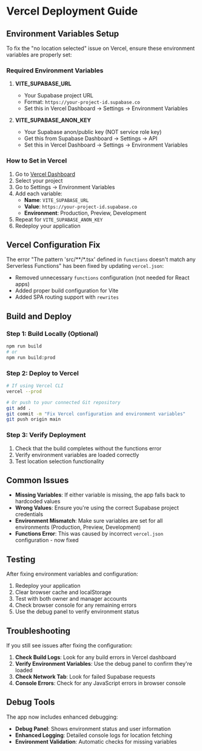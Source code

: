 # Vercel Deployment Guide

## Environment Variables Setup

To fix the "no location selected" issue on Vercel, ensure these environment variables are properly set:

### Required Environment Variables

1. **VITE_SUPABASE_URL**
   - Your Supabase project URL
   - Format: `https://your-project-id.supabase.co`
   - Set this in Vercel Dashboard → Settings → Environment Variables

2. **VITE_SUPABASE_ANON_KEY**
   - Your Supabase anon/public key (NOT service role key)
   - Get this from Supabase Dashboard → Settings → API
   - Set this in Vercel Dashboard → Settings → Environment Variables

### How to Set in Vercel

1. Go to [Vercel Dashboard](https://vercel.com/dashboard)
2. Select your project
3. Go to Settings → Environment Variables
4. Add each variable:
   - **Name**: `VITE_SUPABASE_URL`
   - **Value**: `https://your-project-id.supabase.co`
   - **Environment**: Production, Preview, Development
5. Repeat for `VITE_SUPABASE_ANON_KEY`
6. Redeploy your application

## Vercel Configuration Fix

The error "The pattern 'src/**/*.tsx' defined in `functions` doesn't match any Serverless Functions" has been fixed by updating `vercel.json`:

- Removed unnecessary `functions` configuration (not needed for React apps)
- Added proper build configuration for Vite
- Added SPA routing support with `rewrites`

## Build and Deploy

### Step 1: Build Locally (Optional)
```bash
npm run build
# or
npm run build:prod
```

### Step 2: Deploy to Vercel
```bash
# If using Vercel CLI
vercel --prod

# Or push to your connected Git repository
git add .
git commit -m "Fix Vercel configuration and environment variables"
git push origin main
```

### Step 3: Verify Deployment
1. Check that the build completes without the functions error
2. Verify environment variables are loaded correctly
3. Test location selection functionality

## Common Issues

- **Missing Variables**: If either variable is missing, the app falls back to hardcoded values
- **Wrong Values**: Ensure you're using the correct Supabase project credentials
- **Environment Mismatch**: Make sure variables are set for all environments (Production, Preview, Development)
- **Functions Error**: This was caused by incorrect `vercel.json` configuration - now fixed

## Testing

After fixing environment variables and configuration:
1. Redeploy your application
2. Clear browser cache and localStorage
3. Test with both owner and manager accounts
4. Check browser console for any remaining errors
5. Use the debug panel to verify environment status

## Troubleshooting

If you still see issues after fixing the configuration:

1. **Check Build Logs**: Look for any build errors in Vercel dashboard
2. **Verify Environment Variables**: Use the debug panel to confirm they're loaded
3. **Check Network Tab**: Look for failed Supabase requests
4. **Console Errors**: Check for any JavaScript errors in browser console

## Debug Tools

The app now includes enhanced debugging:
- **Debug Panel**: Shows environment status and user information
- **Enhanced Logging**: Detailed console logs for location fetching
- **Environment Validation**: Automatic checks for missing variables
